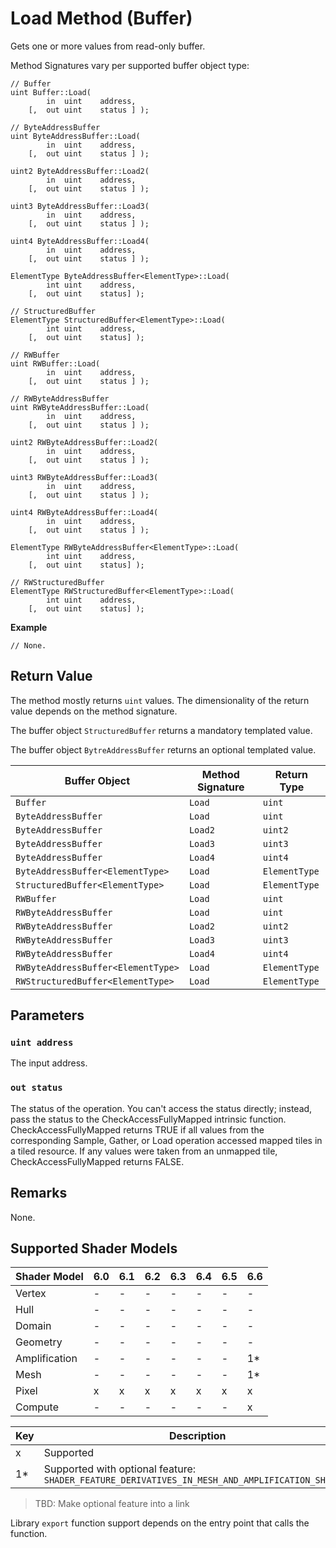 # Load Method (Buffer)

Gets one or more values from read-only buffer.

Method Signatures vary per supported buffer object type:

```syntax
// Buffer
uint Buffer::Load(
        in  uint    address,
    [,  out uint    status ] );

// ByteAddressBuffer
uint ByteAddressBuffer::Load(
        in  uint    address,
    [,  out uint    status ] );

uint2 ByteAddressBuffer::Load2(
        in  uint    address,
    [,  out uint    status ] );

uint3 ByteAddressBuffer::Load3(
        in  uint    address,
    [,  out uint    status ] );

uint4 ByteAddressBuffer::Load4(
        in  uint    address,
    [,  out uint    status ] );

ElementType ByteAddressBuffer<ElementType>::Load(
        int uint    address,
    [,  out uint    status] );

// StructuredBuffer
ElementType StructuredBuffer<ElementType>::Load(
        int uint    address,
    [,  out uint    status] );

// RWBuffer
uint RWBuffer::Load(
        in  uint    address,
    [,  out uint    status ] );

// RWByteAddressBuffer
uint RWByteAddressBuffer::Load(
        in  uint    address,
    [,  out uint    status ] );

uint2 RWByteAddressBuffer::Load2(
        in  uint    address,
    [,  out uint    status ] );

uint3 RWByteAddressBuffer::Load3(
        in  uint    address,
    [,  out uint    status ] );

uint4 RWByteAddressBuffer::Load4(
        in  uint    address,
    [,  out uint    status ] );

ElementType RWByteAddressBuffer<ElementType>::Load(
        int uint    address,
    [,  out uint    status] );

// RWStructuredBuffer
ElementType RWStructuredBuffer<ElementType>::Load(
        int uint    address,
    [,  out uint    status] );
```

<b>Example</b>

```HLSL
// None.
```

## Return Value

The method mostly returns `uint` values.  The dimensionality of the return value depends on the method signature.

The buffer object `StructuredBuffer` returns a mandatory templated value.

The buffer object `BytreAddressBuffer` returns an optional templated value.

| Buffer Object | Method Signature | Return Type |
| - | - | - |
| `Buffer` | `Load` | `uint` |
| `ByteAddressBuffer` | `Load` | `uint` |
| `ByteAddressBuffer` | `Load2` | `uint2` |
| `ByteAddressBuffer` | `Load3` | `uint3` |
| `ByteAddressBuffer` | `Load4` | `uint4` |
| `ByteAddressBuffer<ElementType>` | `Load` | `ElementType` |
| `StructuredBuffer<ElementType>` | `Load` | `ElementType` |
| `RWBuffer` | `Load` | `uint` |
| `RWByteAddressBuffer` | `Load` | `uint` |
| `RWByteAddressBuffer` | `Load2` | `uint2` |
| `RWByteAddressBuffer` | `Load3` | `uint3` |
| `RWByteAddressBuffer` | `Load4` | `uint4` |
| `RWByteAddressBuffer<ElementType>` | `Load` | `ElementType` |
| `RWStructuredBuffer<ElementType>` | `Load` | `ElementType` |

## Parameters

### `uint address`

The input address.

### `out status`

The status of the operation. You can't access the status directly; instead, pass the status to the CheckAccessFullyMapped intrinsic function. CheckAccessFullyMapped returns TRUE if all values from the corresponding Sample, Gather, or Load operation accessed mapped tiles in a tiled resource. If any values were taken from an unmapped tile, CheckAccessFullyMapped returns FALSE.

## Remarks

None.

## Supported Shader Models

| Shader Model | 6.0 | 6.1 | 6.2 | 6.3 | 6.4 | 6.5 | 6.6 |
| --- | --- | --- | --- | --- | --- | --- | --- |
| Vertex | - | - | - | - | - | - | - |
| Hull | - | - | - | - | - | - | - |
| Domain | - | - | - | - | - | - | - |
| Geometry | - | - | - | - | - | - | - |
| Amplification | - | - | - | - | - | - | 1* |
| Mesh | - | - | - | - | - | - | 1* |
| Pixel | x | x | x | x | x | x | x |
| Compute | - | - | - | - | - | - | x |

| Key | Description |
| - | - |
| x | Supported |
| 1* | Supported with optional feature: `SHADER_FEATURE_DERIVATIVES_IN_MESH_AND_AMPLIFICATION_SHADERS` |

>TBD: Make optional feature into a link

Library `export` function support depends on the entry point that calls the function.